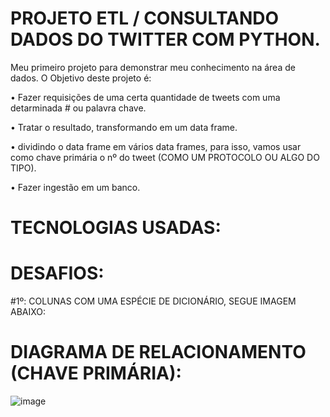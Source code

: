 # PROJETO ETL / CONSULTANDO DADOS DO TWITTER COM PYTHON.

Meu primeiro projeto para demonstrar meu conhecimento na área de dados. O Objetivo deste projeto é:

• Fazer requisições de uma certa quantidade de tweets com uma detarminada # ou palavra chave.

• Tratar o resultado, transformando em um data frame.

• dividindo o data frame em vários data frames, para isso, vamos usar como chave primária o nº do tweet (COMO UM PROTOCOLO OU ALGO DO TIPO).

• Fazer ingestão em um banco.

# TECNOLOGIAS USADAS:

# DESAFIOS:

#1º: COLUNAS COM UMA ESPÉCIE DE DICIONÁRIO, SEGUE IMAGEM ABAIXO:


# DIAGRAMA DE RELACIONAMENTO (CHAVE PRIMÁRIA):

![image](https://user-images.githubusercontent.com/78058494/164996180-08b9108a-9bcd-4008-b732-7809c9f2d26c.png)

